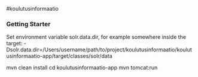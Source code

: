 #koulutusinformaatio

### Getting Starter
Set environment variable solr.data.dir, for example somewhere inside the target:
  -Dsolr.data.dir=/Users/username/path/to/project/koulutusinformaatio/koulutusinformaatio-app/target/classes/solr/data

  mvn clean install
  cd koulutusinformaatio-app
  mvn tomcat:run
